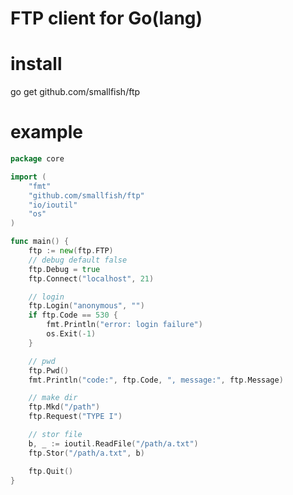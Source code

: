 FTP client for Go(lang)
==================================

install 
========
go get github.com/smallfish/ftp

example 
========
```go
package core

import (
	"fmt"
	"github.com/smallfish/ftp"
	"io/ioutil"
	"os"
)

func main() {
	ftp := new(ftp.FTP)
	// debug default false
	ftp.Debug = true
	ftp.Connect("localhost", 21)

	// login
	ftp.Login("anonymous", "")
	if ftp.Code == 530 {
		fmt.Println("error: login failure")
		os.Exit(-1)
	}

	// pwd
	ftp.Pwd()
	fmt.Println("code:", ftp.Code, ", message:", ftp.Message)

	// make dir
	ftp.Mkd("/path")
	ftp.Request("TYPE I")

	// stor file
	b, _ := ioutil.ReadFile("/path/a.txt")
	ftp.Stor("/path/a.txt", b)

	ftp.Quit()
}
```
